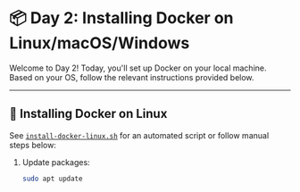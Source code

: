 # 📦 Day 2: Installing Docker on Linux/macOS/Windows

Welcome to Day 2! Today, you'll set up Docker on your local machine. Based on your OS, follow the relevant instructions provided below.

---

## 🐧 Installing Docker on Linux
See [`install-docker-linux.sh`](./install-docker-linux.sh) for an automated script or follow manual steps below:
1. Update packages:  
   ```bash
   sudo apt update
